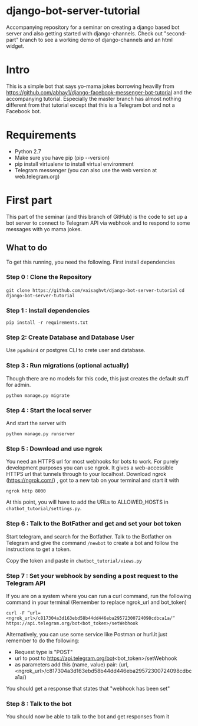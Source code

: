 # django-bot-server-tutorial

Accompanying repository for a seminar on creating a django based bot server and also getting started with django-channels. Check out "second-part" branch to see a working demo of django-channels and an html widget.

# Intro

This is a simple bot that says yo-mama jokes borrowing heavilly from https://github.com/abhay1/django-facebook-messenger-bot-tutorial and the accompanying tutorial. Especially the master branch has almost nothing different from that tutorial except that this is a Telegram bot and not a Facebook bot.

# Requirements

- Python 2.7
- Make sure you have pip (pip --version)
- pip install virtualenv to install virtual environment
- Telegram messenger (you can also use the web version at web.telegram.org)

# First part

This part of the seminar (and this branch of GitHub) is the code to set up a bot server to connect to Telegram API via webhook and to respond to some messages with yo mama jokes.

## What to do

To get this running, you need the following. First install dependencies

### Step 0 : Clone the Repository

`git clone https://github.com/vaisaghvt/django-bot-server-tutorial`
`cd django-bot-server-tutorial`

### Step 1 : Install dependencies

`pip install -r requirements.txt`

### Step 2: Create Database and Database User
Use `pgadmin4` or postgres CLI to crete user and database.

### Step 3 : Run migrations (optional actually)

Though there are no models for this code, this just creates the default stuff for admin. 

`python manage.py migrate`

### Step 4 : Start the local server

And start the server with 

`python manage.py runserver`

### Step 5 : Download and use ngrok

You need an HTTPS url for most webhooks for bots to work. For purely development purposes you can use ngrok. It gives a web-accessible HTTPS url that tunnels through to your localhost.
Download ngrok (https://ngrok.com/)  , got to a new tab on your terminal and start it with 

`ngrok http 8000`

At this point, you will have to add the URLs to ALLOWED_HOSTS in `chatbot_tutorial/settings.py`.

### Step 6 : Talk to the BotFather and get and set your bot token

Start telegram, and search for the Botfather. Talk to the Botfather on Telegram and give the command `/newbot` to create a bot and follow the instructions to get a token.

Copy the token and paste in `chatbot_tutorial/views.py`

### Step 7 : Set your webhook by sending a post request to the Telegram API

If you are on a system where you can run a curl command, run the following command in your terminal (Remember to replace ngrok_url and bot_token)

`curl -F “url=<ngrok_url>/c817304a3d163ebd58b44dd446eba29572300724098cdbca1a/“ https://api.telegram.org/bot<bot_token>/setWebhook`

Alternatively, you can use some service like Postman or hurl.it just remember to do the following:

- Request type is "POST"
- url to post to https://api.telegram.org/bot<bot_token>/setWebhook
- as parameters add this (name, value) pair: (url, <ngrok_url>/c817304a3d163ebd58b44dd446eba29572300724098cdbca1a/)

You should get a response that states that "webhook has been set"

### Step 8 : Talk to the bot

You should now be able to talk to the bot and get responses from it

